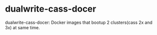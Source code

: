 # dualwrite-cass-docer

dualwrite-cass-docer: Docker images that bootup 2 clusters(cass 2x and 3x) at same time.
